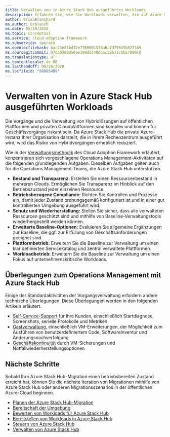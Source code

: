 ```yaml
---
title: Verwalten von in Azure Stack Hub ausgeführten Workloads
description: Erfahren Sie, wie Sie Workloads verwalten, die auf Azure Stack Hub ausgeführt werden.
author: BrianBlanchard
ms.author: brblanch
ms.date: 05/19/2020
ms.topic: conceptual
ms.service: cloud-adoption-framework
ms.subservice: operate
ms.openlocfilehash: bac23e8fbd32e77686015f0a6a7d75649b6273b9
ms.sourcegitcommit: 07d56209d56ee199dd148dbac59671cbb57880c0
ms.translationtype: HT
ms.contentlocale: de-DE
ms.lasthandoff: 08/26/2020
ms.locfileid: "88885489"
---
```

# <a name="manage-workloads-that-run-on-azure-stack-hub"></a>Verwalten von in Azure Stack Hub ausgeführten Workloads

Die Vorgänge und die Verwaltung von Hybridlösungen auf öffentlichen Plattformen und privaten Cloudplattformen sind komplex und können für Geschäftsvorgänge riskant sein. Da Azure Stack Hub die private Azure-Instanz Ihrer Organisation darstellt, die in Ihrem Rechenzentrum ausgeführt wird, wird das Risiko von Hybridvorgängen erheblich reduziert.

Wie in der [Verwaltungsmethodik](../../manage/index.md) des Cloud Adoption Framework erläutert, konzentrieren sich vorgeschlagene Operations Management-Aktivitäten auf die folgenden grundlegenden Aufgaben. Dieselben Aufgaben gelten auch für die Operations Management-Teams, die Azure Stack Hub unterstützen.

- **Bestand und Transparenz:** Erstellen Sie einen Ressourcenbestand in mehreren Clouds. Ermöglichen Sie Transparenz im Hinblick auf den Betriebszustand jeder einzelnen Ressource.
- **Betriebsbezogene Compliance:** Richten Sie Kontrollen und Prozesse ein, damit jeder Zustand ordnungsgemäß konfiguriert ist und in einer gut kontrollierten Umgebung ausgeführt wird.
- **Schutz und Wiederherstellung:** Stellen Sie sicher, dass alle verwalteten Ressourcen geschützt sind und mithilfe von Baseline-Verwaltungstools wiederhergestellt werden können.
- **Erweiterte Baseline-Optionen:** Evaluieren Sie allgemeine Ergänzungen zur Baseline, die ggf. zur Erfüllung von Geschäftsanforderungen geeignet sind.
- **Plattformbetrieb:** Erweitern Sie die Baseline zur Verwaltung um einen klar definierten Servicekatalog und zentral verwaltete Plattformen.
- **Workloadbetrieb:** Erweitern Sie die Baseline zur Verwaltung um einen Fokus auf unternehmenskritische Workloads.

## <a name="considerations-for-azure-stack-hub-operations-management"></a>Überlegungen zum Operations Management mit Azure Stack Hub

Einige der Standardaktivitäten der Vorgangsverwaltung erfordern andere technische Überlegungen. Diese Überlegungen werden in den folgenden Artikeln erläutert.

- [Self-Service-Support](https://azure.microsoft.com/blog/azure-stack-iaas-part-five/) für Ihre Kunden, einschließlich Startdiagnose, Screenshots, serielle Protokolle und Metriken
- [Gastverwaltung](https://azure.microsoft.com/blog/azure-stack-iaas-part-one/), einschließlich VM-Erweiterungen, der Möglichkeit zum Ausführen von benutzerdefiniertem Code, Softwareinventur und Änderungsnachverfolgung
- [Geschäftskontinuität](https://azure.microsoft.com/blog/azure-stack-iaas-part-four/) durch VM-Sicherungen und Notfallwiederherstellungsoptionen

## <a name="next-steps"></a>Nächste Schritte

Sobald Ihre Azure Stack Hub-Migration einen betriebsbereiten Zustand erreicht hat, können Sie die nächste Iteration von Migrationen mithilfe von Azure Stack Hub oder anderen Migrationsszenarios in der öffentlichen Azure-Cloud beginnen.

- [Planen der Azure Stack Hub-Migration](./plan.md)
- [Bereitschaft der Umgebung](./ready.md)
- [Bewerten von Workloads für Azure Stack Hub](./migrate-assess.md)
- [Bereitstellen von Workloads in Azure Stack Hub](./migrate-deploy.md)
- [Steuern von Azure Stack Hub](./govern.md)
- [Verwalten von Azure Stack Hub](./manage.md)
